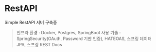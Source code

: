 # RestAPI

Simple RestAPI 서버 구축중

> 인프라 환경 : Docker, Postgres, SpringBoot
> 사용 기술 : SpringSecurity(OAuth, Password 기반 인증), HATEOAS, 스프링 데이터 JPA, 스프링 REST Docs

